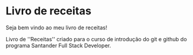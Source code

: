 # Livro de receitas #


Seja bem vindo ao meu livro de receitas!


Livro de ''Receitas'' criado para o curso de introdução do git e github do programa Santander Full Stack Developer.
